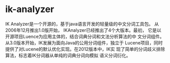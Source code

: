 # ik-analyzer

IK Analyzer是一个开源的，基于java语言开发的轻量级的中文分词工具包。
从2006年12月推出1.0版开始， IKAnalyzer已经推出了4个大版本。最初，
它是以开源项目Luence为应用主体的，结合词典分词和文法分析算法的中
文分词组件。从3.0版本开始，IK发展为面向Java的公用分词组件，独立于
Lucene项目，同时提供了对Lucene的默认优化实现。在2012版本中，IK实
现了简单的分词歧义排除算法，标志着IK分词器从单纯的词典分词向模拟
语义分词衍化。
